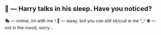 ## 🐇 — Harry talks in his sleep. Have you noticed?

🎭 — online, int with me !
🌙 — away, but you can still sit/cud w me ^_^
⛔ — not in the mood, sorry...
<!--
**0fficer-sanchez/0fficer-sanchez** is a ✨ _special_ ✨ repository because its `README.md` (this file) appears on your GitHub profile.

Here are some ideas to get you started:

- 🔭 I’m currently working on ...
- 🌱 I’m currently learning ...
- 👯 I’m looking to collaborate on ...
- 🤔 I’m looking for help with ...
- 💬 Ask me about ...
- 📫 How to reach me: ...
- 😄 Pronouns: ...
- ⚡ Fun fact: ...
-->
